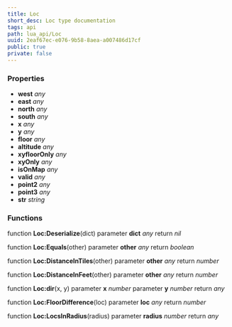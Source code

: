 ```yaml
---
title: Loc
short_desc: Loc type documentation
tags: api
path: lua_api/Loc
uuid: 2eaf67ec-e076-9b58-8aea-a007486d17cf
public: true
private: false
---
```




### Properties

* **west** *any* 
* **east** *any* 
* **north** *any* 
* **south** *any* 
* **x** *any* 
* **y** *any* 
* **floor** *any* 
* **altitude** *any* 
* **xyfloorOnly** *any* 
* **xyOnly** *any* 
* **isOnMap** *any* 
* **valid** *any* 
* **point2** *any* 
* **point3** *any* 
* **str** *string* 

### Functions

function **Loc:Deserialize**(dict)
  parameter **dict** *any*
  return *nil*

function **Loc:Equals**(other)
  parameter **other** *any*
  return *boolean*

function **Loc:DistanceInTiles**(other)
  parameter **other** *any*
  return *number*

function **Loc:DistanceInFeet**(other)
  parameter **other** *any*
  return *number*

function **Loc:dir**(x, y)
  parameter **x** *number*
  parameter **y** *number*
  return *any*

function **Loc:FloorDifference**(loc)
  parameter **loc** *any*
  return *number*

function **Loc:LocsInRadius**(radius)
  parameter **radius** *number*
  return *any*
